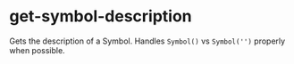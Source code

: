 # get-symbol-description
Gets the description of a Symbol. Handles `Symbol()` vs `Symbol('')` properly when possible.
